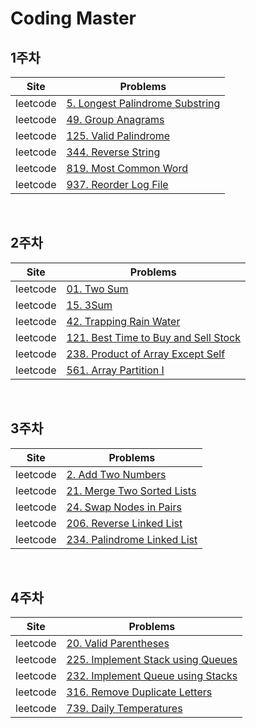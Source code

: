 # Coding Master

## 1주차

|Site|Problems|
|-|-|
|leetcode| [5. Longest Palindrome Substring](https://github.com/AIFFEL-SSAC-CodingMaster3/eunji/blob/main/String/leetcode_05_Longest_Palindrome_Substring.py) |
|leetcode| [49. Group Anagrams](https://github.com/AIFFEL-SSAC-CodingMaster3/eunji/blob/main/String/leetcode_49_Group_Anagrams.py) |
|leetcode| [125. Valid Palindrome](https://github.com/AIFFEL-SSAC-CodingMaster3/eunji/blob/main/String/leetcode_125_Valid_Palindrome.py) |
|leetcode| [344. Reverse String](https://github.com/AIFFEL-SSAC-CodingMaster3/eunji/blob/main/String/leetcode_344_Reverse_String.py) |
|leetcode| [819. Most Common Word](https://github.com/AIFFEL-SSAC-CodingMaster3/eunji/blob/main/String/leetcode_819_Most_Common_Word.py) |
|leetcode| [937. Reorder Log File](https://github.com/AIFFEL-SSAC-CodingMaster3/eunji/blob/main/String/leetcode_937_Reorder_Log_File.py) |

<br>

## 2주차

|Site|Problems|
|-|-|
|leetcode| [01. Two Sum](https://github.com/AIFFEL-SSAC-CodingMaster3/eunji/blob/main/Array/leetcode_01_Two_Sum.py) |
|leetcode| [15. 3Sum](https://github.com/AIFFEL-SSAC-CodingMaster3/eunji/blob/main/Array/leetcode_15_3Sum.py) |
|leetcode| [42. Trapping Rain Water](https://github.com/AIFFEL-SSAC-CodingMaster3/eunji/blob/main/Array/leetcode_42_Trapping_Rain_Water.py) |
|leetcode| [121. Best Time to Buy and Sell Stock](https://github.com/AIFFEL-SSAC-CodingMaster3/eunji/blob/main/Array/leetcode_121_Best_Time_to_Buy_and_Sell_Stock.py) |
|leetcode| [238. Product of Array Except Self](https://github.com/AIFFEL-SSAC-CodingMaster3/eunji/blob/main/Array/leetcode_238_Product_of_Array_Except_Self.py) |
|leetcode| [561. Array Partition I](https://github.com/AIFFEL-SSAC-CodingMaster3/eunji/blob/main/Array/leetcode_561_Array_Partition_I.py) |

<br>

## 3주차

|Site|Problems|
|-|-|
|leetcode| [2. Add Two Numbers](https://github.com/AIFFEL-SSAC-CodingMaster3/eunji/blob/main/Linked_list/leetcode_02_Add_Two_Numbers.py) |
|leetcode| [21. Merge Two Sorted Lists](https://github.com/AIFFEL-SSAC-CodingMaster3/eunji/blob/main/Linked_list/leetcode_21_Merge_Two_Sorted_Lists.py) |
|leetcode| [24. Swap Nodes in Pairs](https://github.com/AIFFEL-SSAC-CodingMaster3/eunji/blob/main/Linked_list/leetcode_24_Swap_Nodes_in_Pairs.py) |
|leetcode| [206. Reverse Linked List](https://github.com/AIFFEL-SSAC-CodingMaster3/eunji/blob/main/Linked_list/leetcode_206_Reverse_Linked_List.py) |
|leetcode| [234. Palindrome Linked List](https://github.com/AIFFEL-SSAC-CodingMaster3/eunji/blob/main/Linked_list/leetcode_234_Palindrome_Linked_List.py) |

<br>

## 4주차

|Site|Problems|
|-|-|
|leetcode| [20. Valid Parentheses](https://github.com/AIFFEL-SSAC-CodingMaster3/eunji/blob/main/Stack_Queue/leetcode_20_Valid_Parentheses.py) |
|leetcode| [225. Implement Stack using Queues](https://github.com/AIFFEL-SSAC-CodingMaster3/eunji/blob/main/Stack_Queue/leetcode_225_Implement_Stack_using_Queues.py) |
|leetcode| [232. Implement Queue using Stacks](https://github.com/AIFFEL-SSAC-CodingMaster3/eunji/blob/main/Stack_Queue/leetcode_232_Implement_Queue_using_Stacks.py) |
|leetcode| [316. Remove Duplicate Letters](https://github.com/AIFFEL-SSAC-CodingMaster3/eunji/blob/main/Stack_Queue/leetcode_316_Remove_Duplicate_Letters.py) |
|leetcode| [739. Daily Temperatures](https://github.com/AIFFEL-SSAC-CodingMaster3/eunji/blob/main/Stack_Queue/leetcode_739_Daily_Temperatures.py) |


